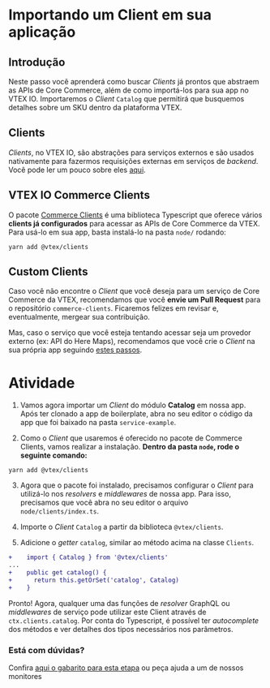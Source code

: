   # Importando um Client em sua aplicação

## Introdução

Neste passo você aprenderá como buscar _Clients_ já prontos que abstraem as APIs de Core Commerce, além de como importá-los para sua app no VTEX IO. Importaremos o _Client_ `Catalog` que permitirá que busquemos detalhes sobre um SKU dentro da plataforma VTEX.

## Clients

*Clients*, no VTEX IO, são abstrações para serviços externos e são usados nativamente para fazermos requisições externas em serviços de _backend_. Você pode ler um pouco sobre eles [aqui](https://www.notion.so/How-to-use-and-create-Clients-on-VTEX-IO-1dbd20c928c642d0ba059d5efbe7874b).

## VTEX IO Commerce Clients

O pacote [Commerce Clients](https://github.com/vtex/commerce-io-clients/blob/master/src/clients/catalog.ts) é uma biblioteca Typescript que oferece vários **clients já configurados** para acessar as APIs de Core Commerce da VTEX. Para usá-lo em sua app, basta instalá-lo na pasta `node/` rodando: 

`yarn add @vtex/clients`

## Custom Clients

Caso você não encontre o _Client_ que você deseja para um serviço de Core Commerce da VTEX, recomendamos que você **envie um Pull Request** para o repositório `commerce-clients`. Ficaremos felizes em revisar e, eventualmente, mergear sua contribuição.

Mas, caso o serviço que você esteja tentando acessar seja um provedor externo (ex: API do Here Maps), recomendamos que você crie o _Client_ na sua própria app seguindo [estes passos](https://www.notion.so/How-to-use-and-create-Clients-on-VTEX-IO-1dbd20c928c642d0ba059d5efbe7874b).

# Atividade

1. Vamos agora importar um _Client_ do módulo **Catalog** em nossa app. Após ter clonado a app de boilerplate, abra no seu editor o código da app que foi baixado na pasta `service-example`.

2. Como o _Client_ que usaremos é oferecido no pacote de Commerce Clients, vamos realizar a instalação. **Dentro da pasta `node`, rode o seguinte comando:**

`yarn add @vtex/clients`

3. Agora que o pacote foi instalado, precisamos configurar o _Client_ para utilizá-lo nos _resolvers_  e _middlewares_ de nossa app. Para isso, precisamos que você abra no seu editor o arquivo `node/clients/index.ts`.

4. Importe o _Client_ `Catalog` a partir da biblioteca `@vtex/clients`.
5.  Adicione o _getter_ `catalog`, similar ao método acima na classe `Clients`.

  ```diff
+    import { Catalog } from '@vtex/clients'
  ...
+    public get catalog() {
+      return this.getOrSet('catalog', Catalog)
+    }
  ```

Pronto! Agora, qualquer uma das funções de _resolver_ GraphQL ou _middlewares_ de serviço pode utilizar este Client através de `ctx.clients.catalog`. Por conta do Typescript, é possível ter _autocomplete_ dos métodos e ver detalhes dos tipos necessários nos parâmetros.


  ### Está com dúvidas?

  Confira [aqui o gabarito para esta etapa](https://vtex-enterprise-group.readme.io/learning/docs/course-calling-commerce-apis-step03importing-client-answersheet) ou peça ajuda a um de nossos monitores